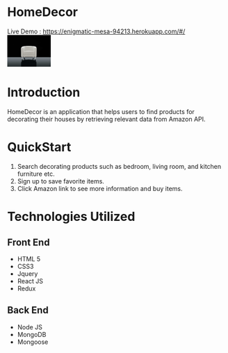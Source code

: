 # HomeDecor
 
Live Demo : https://enigmatic-mesa-94213.herokuapp.com/#/
<img src="css/images/sofabackground.jpg" style="width: 100px;">

# Introduction

HomeDecor is an application that helps users to find products for decorating their houses by retrieving relevant data from Amazon API.

# QuickStart

1. Search decorating products such as bedroom, living room, and kitchen furniture etc.
2. Sign up to save favorite items.
3. Click Amazon link to see more information and buy items. 

# Technologies Utilized

## Front End

- HTML 5
- CSS3
- Jquery
- React JS
- Redux

## Back End

- Node JS
- MongoDB
- Mongoose
